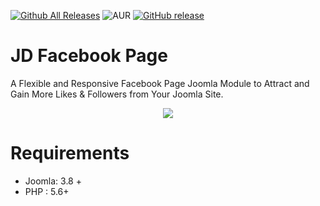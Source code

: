 [![Github All Releases](https://img.shields.io/github/downloads/joomdev/JD-Facebook-Page/total.svg)](https://github.com/darekmer/JD-Facebook-Page/releases)
![AUR](https://img.shields.io/aur/license/yaourt.svg)
[![GitHub release](https://img.shields.io/github/release/joomdev/JD-Facebook-Page.svg)](https://github.com/darekmer/JD-Facebook-Page/releases)

# JD Facebook Page
A Flexible and Responsive Facebook Page Joomla Module to Attract and Gain More Likes & Followers from Your Joomla Site.

<center><a target="_blank" href="https://www.joomdev.com/products/extensions/jd-facebook-page"><img src="https://www.joomdev.com/images/extensions/jd-facebook-page/jd-facebookpage-banner.jpg" /></a></center>

# Requirements
* Joomla: 3.8 +
* PHP : 5.6+


